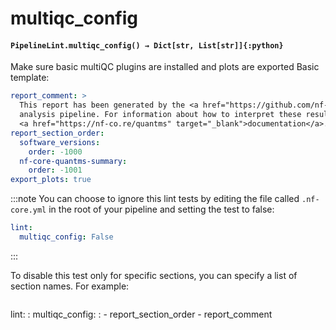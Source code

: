 # multiqc_config

#### `PipelineLint.multiqc_config() → Dict[str, List[str]]{:python}`

Make sure basic multiQC plugins are installed and plots are exported
Basic template:

```yaml
report_comment: >
  This report has been generated by the <a href="https://github.com/nf-core/quantms" target="_blank">nf-core/quantms</a>
  analysis pipeline. For information about how to interpret these results, please see the
  <a href="https://nf-co.re/quantms" target="_blank">documentation</a>.
report_section_order:
  software_versions:
    order: -1000
  nf-core-quantms-summary:
    order: -1001
export_plots: true
```

:::note
You can choose to ignore this lint tests by editing the file called
`.nf-core.yml` in the root of your pipeline and setting the test to false:

```yaml
lint:
  multiqc_config: False
```

:::

To disable this test only for specific sections, you can specify a list of section names.
For example:

```yaml

```

lint:
: multiqc_config:
: - report_section_order
\- report_comment
